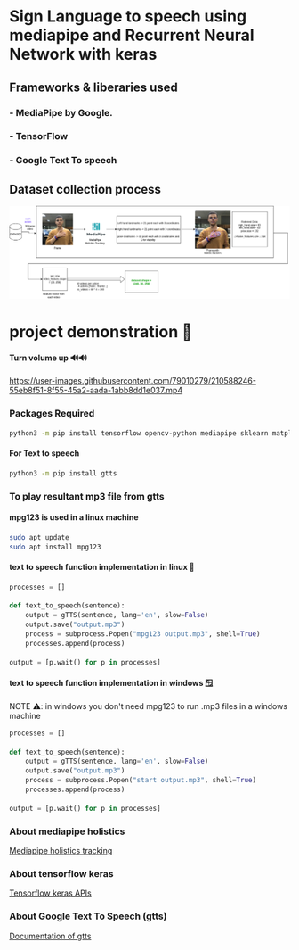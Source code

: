 # Sign Language to speech using mediapipe and Recurrent Neural Network with keras

## Frameworks & liberaries used
### - MediaPipe by Google.
### - TensorFlow
### - Google Text To speech

## Dataset collection process

![Datase collection process](./README_imgs/map.png)


# project demonstration 👀

#### Turn volume up 🔊🔊

https://user-images.githubusercontent.com/79010279/210588246-55eb8f51-8f55-45a2-aada-1abb8dd1e037.mp4

### Packages Required

```bash
python3 -m pip install tensorflow opencv-python mediapipe sklearn matplotlib
```
#### For Text to speech
```bash
python3 -m pip install gtts
```

### To play resultant mp3 file from gtts
#### mpg123 is used in a linux machine
```bash
sudo apt update
sudo apt install mpg123
```

#### text to speech function implementation in linux 🐧
```python
processes = []

def text_to_speech(sentence):
    output = gTTS(sentence, lang='en', slow=False)
    output.save("output.mp3")
    process = subprocess.Popen("mpg123 output.mp3", shell=True)
    processes.append(process)

output = [p.wait() for p in processes]

```

#### text to speech function implementation in windows 🪟
NOTE ⚠️: in windows you don't need mpg123 to run .mp3 files in a windows machine
```python
processes = []

def text_to_speech(sentence):
    output = gTTS(sentence, lang='en', slow=False)
    output.save("output.mp3")
    process = subprocess.Popen("start output.mp3", shell=True)
    processes.append(process)

output = [p.wait() for p in processes]
```


### About mediapipe holistics

[Mediapipe holistics tracking](https://google.github.io/mediapipe/solutions/holistic.html)

### About tensorflow keras

[Tensorflow keras APIs](https://www.tensorflow.org/api_docs/python/tf/keras)

### About Google Text To Speech (gtts)

[Documentation of gtts](https://gtts.readthedocs.io/en/latest/)

